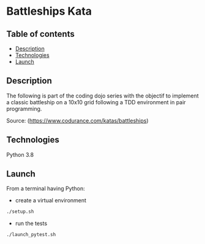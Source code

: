 # Battleships Kata

## Table of contents
* [Description](#description)
* [Technologies](#technologies)
* [Launch](#lauch)

<a id="description"></a>
## Description
The following is part of the coding dojo series with the objectif to implement a classic battleship on a 10x10 grid following a TDD environment in pair programming.

Source: (https://www.codurance.com/katas/battleships)

<a id="technologies"></a>
## Technologies
Python 3.8

<a id="lauch"></a>
## Launch
From a terminal having Python:

* create a virtual environment
```bash
./setup.sh
```
* run the tests
```bash
./launch_pytest.sh
```
